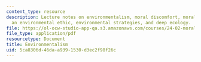 ```yaml
---
content_type: resource
description: Lecture notes on environmentalism, moral discomfort, moral standing,
  an environmental ethic, environmental strategies, and deep ecology.
file: https://ol-ocw-studio-app-qa.s3.amazonaws.com/courses/24-02-moral-problems-and-the-good-life-fall-2008/5ca8306d46daa9391530d3ec2f98f26c_lec_11.pdf
file_type: application/pdf
resourcetype: Document
title: Environmentalism
uid: 5ca8306d-46da-a939-1530-d3ec2f98f26c
---
```


